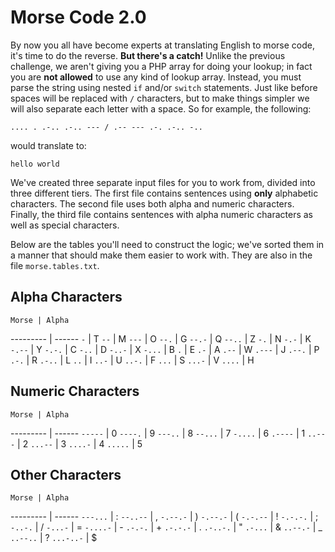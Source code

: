 # Morse Code 2.0

By now you all have become experts at translating English to morse code, it's time to do the reverse. **But there's a catch!** Unlike the previous challenge, we aren't giving you a PHP array for doing your lookup; in fact you are **not allowed** to use any kind of lookup array. Instead, you must parse the string using nested `if` and/or `switch` statements. Just like before spaces will be replaced with `/` characters, but to make things simpler we will also separate each letter with a space. So for example, the following:

```
.... . .-.. .-.. --- / .-- --- .-. .-.. -..
```

would translate to:

```
hello world
```

We've created three separate input files for you to work from, divided into three different tiers. The first file contains sentences using **only** alphabetic characters. The second file uses both alpha and numeric characters. Finally, the third file contains sentences with alpha numeric characters as well as special characters.

Below are the tables you'll need to construct the logic; we've sorted them in a manner that should make them easier to work with. They are also in the file `morse.tables.txt`.

## Alpha Characters

    Morse | Alpha
--------- | ------
 `-`      | T
 `--`     | M
 `---`    | O
 `--.`    | G
 `--.-`   | Q
 `--..`   | Z
 `-.`     | N
 `-.-`    | K
 `-.--`   | Y
 `-.-.`   | C
 `-..`    | D
 `-..-`   | X
 `-...`   | B
 `.`      | E
 `.-`     | A
 `.--`    | W
 `.---`   | J
 `.--.`   | P
 `.-.`    | R
 `.-..`   | L
 `..`     | I
 `..-`    | U
 `..-.`   | F
 `...`    | S
 `...-`   | V
 `....`   | H

## Numeric Characters

    Morse | Alpha
--------- | ------
 `-----`  | 0
 `----.`  | 9
 `---..`  | 8
 `--...`  | 7
 `-....`  | 6
 `.----`  | 1
 `..---`  | 2
 `...--`  | 3
 `....-`  | 4
 `.....`  | 5

## Other Characters

    Morse | Alpha
--------- | ------
 `---...` | :
 `--..--` | ,
 `-.--.-` | )
 `-.--.-` | (
 `-.-.--` | !
 `-.-.-.` | ;
 `-..-.`  | /
 `-...-`  | =
 `-....-` | -
 `.-.-.`  | +
 `.-.-.-` | .
 `.-..-.` | "
 `.-...`  | &
 `..--.-` | _
 `..--..` | ?
 `...-..-` | $
